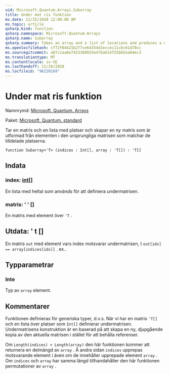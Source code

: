```yaml
---
uid: Microsoft.Quantum.Arrays.Subarray
title: Under mat ris funktion
ms.date: 11/25/2020 12:00:00 AM
ms.topic: article
qsharp.kind: function
qsharp.namespace: Microsoft.Quantum.Arrays
qsharp.name: Subarray
qsharp.summary: Takes an array and a list of locations and produces a new array formed from the elements of the original array that match the given locations.
ms.openlocfilehash: cf72f04421b277ce64354d1eccec11cbc61d78cc
ms.sourcegitcommit: a87c1aa8e7453360025e47ba614f25b02ea84ec3
ms.translationtype: MT
ms.contentlocale: sv-SE
ms.lasthandoff: 11/26/2020
ms.locfileid: "96220169"
---
```

# <a name="subarray-function"></a>Under mat ris funktion

Namnrymd: [Microsoft. Quantum. Arrays](xref:Microsoft.Quantum.Arrays)

Paket: [Microsoft. Quantum. standard](https://nuget.org/packages/Microsoft.Quantum.Standard)


Tar en matris och en lista med platser och skapar en ny matris som är utformad från elementen i den ursprungliga matrisen som matchar de tilldelade platserna.

```qsharp
function Subarray<'T> (indices : Int[], array : 'T[]) : 'T[]
```


## <a name="input"></a>Indata

### <a name="indices--int"></a>index: [int](xref:microsoft.quantum.lang-ref.int)[]

En lista med heltal som används för att definiera undermatrisen.


### <a name="array--t"></a>matris: ' ' []

En matris med element över `'T` .



## <a name="output--t"></a>Utdata: ' t []

En matris `out` med element vars index motsvarar undermatrisen, t `out[idx] == array[indices[idx]]` . ex..

## <a name="type-parameters"></a>Typparametrar

### <a name="t"></a>Inte

Typ av `array` element.

## <a name="remarks"></a>Kommentarer

Funktionen definieras för generiska typer, d.v.s. När vi har en matris `'T[]` och en lista över platser som `Int[]` definierar undermatrisen.
Undermatrisens konstruktion är en baserad på att skapa en ny, djupgående kopia av den aktuella matrisen i stället för att behålla referenser.

Om `Length(indices) < Length(array)` den här funktionen kommer att returnera en delmängd av `array` . Å andra sidan `indices` upprepas motsvarande element i även om de innehåller upprepade element `array` .
Om `indices` och `array` har samma längd tillhandahåller den här funktionen permutationer av `array` .